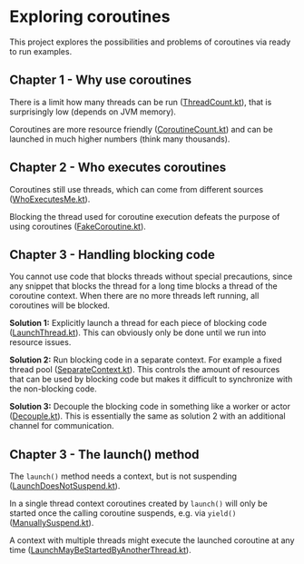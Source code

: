 # Exploring coroutines

This project explores the possibilities and problems of coroutines via ready to run examples.

## Chapter 1 - Why use coroutines

There is a limit how many threads can be run ([ThreadCount.kt](src/main/kotlin/chapter1/ThreadCount.kt)),
that is surprisingly low (depends on JVM memory).

Coroutines are more resource friendly ([CoroutineCount.kt](src/main/kotlin/chapter1/CoroutineCount.kt))
and can be launched in much higher numbers (think many thousands).

## Chapter 2 - Who executes coroutines

Coroutines still use threads, which can come from different
sources ([WhoExecutesMe.kt](src/main/kotlin/chapter2/WhoExecutesMe.kt)).

Blocking the thread used for coroutine execution defeats
the purpose of using coroutines ([FakeCoroutine.kt](src/main/kotlin/chapter2/FakeCoroutine.kt)).

## Chapter 3 - Handling blocking code

You cannot use code that blocks threads without special precautions, since any snippet
that blocks the thread for a long time blocks a thread of the coroutine context.
When there are no more threads left running, all coroutines will be blocked.

__Solution 1:__ Explicitly launch a thread for each piece of blocking code
([LaunchThread.kt](src/main/kotlin/chapter3/LaunchThread.kt)). This can obviously only be done until we run 
into resource issues.

__Solution 2:__ Run blocking code in a separate context. For example a fixed thread pool
([SeparateContext.kt](src/main/kotlin/chapter3/SeparateContext.kt)). This controls the amount of resources
that can be used by blocking code but makes it difficult to synchronize with the non-blocking code.

__Solution 3:__ Decouple the blocking code in something like a worker or actor 
([Decouple.kt](src/main/kotlin/chapter3/Decouple.kt)). This is essentially the same as solution 2 with
an additional channel for communication.

## Chapter 3 - The launch() method

The `launch()` method needs a context, but is not suspending
([LaunchDoesNotSuspend.kt](src/main/kotlin/chapter4/LaunchDoesNotSuspend.kt)).

In a single thread context coroutines created by `launch()` will only be started once the 
calling coroutine suspends, e.g. via `yield()`
([ManuallySuspend.kt](src/main/kotlin/chapter4/ManuallySuspend.kt)).

A context with multiple threads might execute the launched coroutine at any time
([LaunchMayBeStartedByAnotherThread.kt](src/main/kotlin/chapter4/LaunchMayBeStartedByAnotherThread.kt)).
